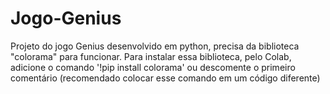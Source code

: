 # Jogo-Genius
Projeto do jogo Genius desenvolvido em python, precisa da biblioteca "colorama" para funcionar. 
Para instalar essa biblioteca, pelo Colab, adicione o comando '!pip install colorama' ou descomente o primeiro comentário (recomendado colocar esse comando em um código diferente)
